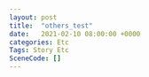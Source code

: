 ```yaml
---
layout: post
title:  "others_test"
date:   2021-02-10 08:00:00 +0000
categories: Etc
Tags: Story Etc
SceneCode: []
---
```

